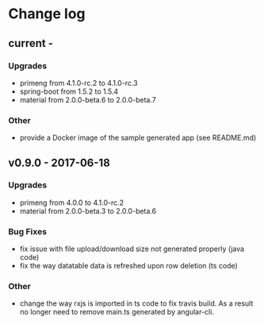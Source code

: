 # Change log


## current -
 
### Upgrades

 * primeng from 4.1.0-rc.2 to 4.1.0-rc.3
 * spring-boot from 1.5.2 to 1.5.4
 * material from 2.0.0-beta.6 to 2.0.0-beta.7

### Other

 * provide a Docker image of the sample generated app (see README.md)
  
## v0.9.0 - 2017-06-18

### Upgrades

* primeng from 4.0.0 to 4.1.0-rc.2
* material from 2.0.0-beta.3 to 2.0.0-beta.6

### Bug Fixes

* fix issue with file upload/download size not generated properly (java code)
* fix the way datatable data is refreshed upon row deletion (ts code)

### Other

* change the way rxjs is imported in ts code to fix travis build. As a result no longer need to remove main.ts generated by angular-cli.
